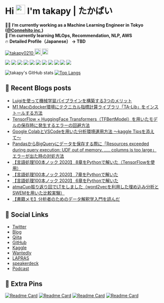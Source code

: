 <!-- created https://rahuldkjain.github.io/gh-profile-readme-generator/ -->
# Hi <img src="https://raw.githubusercontent.com/MartinHeinz/MartinHeinz/master/wave.gif" width="30px">  I'm takapy | たかぱい

🧑‍💻 **I’m currently working as a Machine Learning Engineer in Tokyo ([@Connehito inc.](https://connehito.com/))**  
🌱 **I’m currently learning MLOps, Recommendation, NLP, AWS**  
🔥 **Detailed Profile（Japanese） → TBD**

<p align="left"> 
  <a href="https://github.com/takapy0210/takapy0210/">
    <img src="https://komarev.com/ghpvc/?username=takapy0210" alt="takapy0210" />
  </a>
  <a href="http://twitter.com/takapy0210">
    <img height="20" src="https://img.shields.io/twitter/follow/takapy0210?label=Twitter&logo=twitter&style=flat" />
  </a>
  <a href="https://github.com/takapy0210">
    <img height="20" src="https://img.shields.io/github/followers/takapy0210?label=follow&logo=github&style=flat" />
  </a>
</p>

![](https://img.shields.io/badge/OS-Linux-informational?style=flat&logo=linux&logoColor=white&color=d0af4c)
![](https://img.shields.io/badge/OS-mac-informational?style=flat&logo=Apple&logoColor=white&color=d0af4c)
![](https://img.shields.io/badge/Editor-vscode-informational?style=flat&logo=visualstudioCode&logoColor=white&color=d0af4c)
![](https://img.shields.io/badge/Code-Python-informational?style=flat&logo=python&logoColor=white&color=d0af4c)
![](https://img.shields.io/badge/Shell-zsh-informational?style=flat&logo=zshell&logoColor=white&color=d0af4c)
![](https://img.shields.io/badge/DB-Oracle-informational?style=flat&logo=oracle&logoColor=white&color=d0af4c)
![](https://img.shields.io/badge/DB-MySQL-informational?style=flat&logo=mysql&logoColor=white&color=d0af4c)
![](https://img.shields.io/badge/Tools-Docker-informational?style=flat&logo=docker&logoColor=white&color=d0af4c)
![](https://img.shields.io/badge/Tools-slack-informational?style=flat&logo=slack&logoColor=white&color=d0af4c)
![](https://img.shields.io/badge/Tools-GitHub-informational?style=flat&logo=github&logoColor=white&color=d0af4c)
![](https://img.shields.io/badge/Cloud-AWS-informational?style=flat&logo=amazon&logoColor=white&color=d0af4c)


![takapy's GitHub stats](https://github-readme-stats.vercel.app/api?username=takapy0210&show_icons=true&theme=onedark)
[![Top Langs](https://github-readme-stats.vercel.app/api/top-langs/?username=takapy0210&theme=onedark&hide=jupyter%20notebook,html)](https://github.com/anuraghazra/github-readme-stats)

## 📝 Recent Blogs posts
<!-- BLOG-POST-LIST:START -->
- [Luigiを使って機械学習パイプラインを構築する3つのメリット](https://www.takapy.work/entry/2022/03/22/170413)
- [M1 Macのdocker環境にテクニカル指標計算ライブラリ「TA-Lib」をインストールする方法](https://www.takapy.work/entry/2021/12/19/163441)
- [TensorFlow × HuggingFace Transformers（TFBertModel）を用いたモデルの保存時に発生するエラーの回避方法](https://www.takapy.work/entry/2021/12/11/145751)
- [Google ColabとVSCodeを用いた分析環境運用方法 〜kaggle Tipsを添えて〜](https://www.takapy.work/entry/2021/08/17/185047)
- [PandasからBigQueryにデータを保存する際に「Resources exceeded during query execution: UDF out of memory. ..... columns is too large」エラーが出た時の対処方法](https://www.takapy.work/entry/2021/08/10/210236)
- [【言語処理100本ノック 2020】 8章をPythonで解いた（TensorFlowを使用）](https://www.takapy.work/entry/2021/07/03/125911)
- [【言語処理100本ノック 2020】 7章をPythonで解いた](https://www.takapy.work/entry/2021/06/20/191606)
- [【言語処理100本ノック 2020】 6章をPythonで解いた](https://www.takapy.work/entry/2021/06/06/095512)
- [atmaCup振り返り回でLTをしました（word2vecを利用した埋め込み分析と SWEMを用いた比較実験）](https://www.takapy.work/entry/2021/02/27/122300)
- [【書籍メモ】分析者のためのデータ解釈学入門を読んだ](https://www.takapy.work/entry/2021/01/17/201348)
<!-- BLOG-POST-LIST:END -->

## 🚀 Social Links
- [Twitter](https://twitter.com/takapy0210)
- [Blog](https://www.takapy.work)
- [Qiita](https://qiita.com/takapy0210)
- [GitHub](https://github.com/takapy0210)
- [Kaggle](https://www.kaggle.com/takanobu0210)
- [Wantedly](https://www.wantedly.com/users/83812603)
- [LAPRAS](https://lapras.com/public/ATZDLYC)
- [speakerdeck](https://speakerdeck.com/takapy)
- [Podcast](https://github.com/shyaginuma/geek-engineer-future)

## 📌 Extra Pins

[![Readme Card](https://github-readme-stats.vercel.app/api/pin/?username=takapy0210&repo=nlplot&theme=onedark)](https://github.com/takapy0210/nlplot)
[![Readme Card](https://github-readme-stats.vercel.app/api/pin/?username=takapy0210&repo=ml_container&theme=onedark)](https://github.com/takapy0210/ml_container)
[![Readme Card](https://github-readme-stats.vercel.app/api/pin/?username=takapy0210&repo=takaggle&theme=onedark)](https://github.com/takapy0210/takaggle)
[![Readme Card](https://github-readme-stats.vercel.app/api/pin/?username=takapy0210&repo=geek_blog&theme=onedark)](https://github.com/takapy0210/geek_blog)
